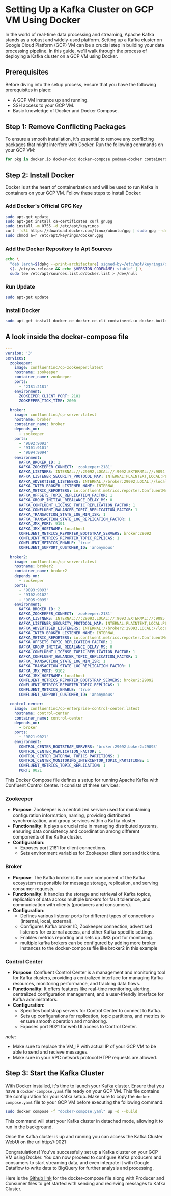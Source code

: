 # Setting Up a Kafka Cluster on GCP VM Using Docker

In the world of real-time data processing and streaming, Apache Kafka stands as a robust and widely-used platform. Setting up a Kafka cluster on Google Cloud Platform (GCP) VM can be a crucial step in building your data processing pipeline. In this guide, we'll walk through the process of deploying a Kafka cluster on a GCP VM using Docker.

## Prerequisites

Before diving into the setup process, ensure that you have the following prerequisites in place:

- A GCP VM instance up and running.
- SSH access to your GCP VM.
- Basic knowledge of Docker and Docker Compose.

## Step 1: Remove Conflicting Packages

To ensure a smooth installation, it's essential to remove any conflicting packages that might interfere with Docker. Run the following commands on your GCP VM:

```bash
for pkg in docker.io docker-doc docker-compose podman-docker containerd runc; do sudo apt-get remove $pkg; done
```

## Step 2: Install Docker

Docker is at the heart of containerization and will be used to run Kafka in containers on your GCP VM. Follow these steps to install Docker:

### Add Docker's Official GPG Key

```bash
sudo apt-get update
sudo apt-get install ca-certificates curl gnupg
sudo install -m 0755 -d /etc/apt/keyrings
curl -fsSL https://download.docker.com/linux/ubuntu/gpg | sudo gpg --dearmor -o /etc/apt/keyrings/docker.gpg
sudo chmod a+r /etc/apt/keyrings/docker.gpg
```

### Add the Docker Repository to Apt Sources

```bash
echo \
  "deb [arch=$(dpkg --print-architecture) signed-by=/etc/apt/keyrings/docker.gpg] https://download.docker.com/linux/ubuntu \
  $(. /etc/os-release && echo $VERSION_CODENAME) stable" | \
  sudo tee /etc/apt/sources.list.d/docker.list > /dev/null
```

### Run Update

```bash
sudo apt-get update
```

### Install Docker

```bash
sudo apt-get install docker-ce docker-ce-cli containerd.io docker-buildx-plugin docker-compose-plugin
```

## A look inside the docker-compose file

```yml
---
version: '3'
services:
  zookeeper:
    image: confluentinc/cp-zookeeper:latest
    hostname: zookeeper
    container_name: zookeeper
    ports:
      - "2181:2181"
    environment:
      ZOOKEEPER_CLIENT_PORT: 2181
      ZOOKEEPER_TICK_TIME: 2000

  broker:
    image: confluentinc/cp-server:latest
    hostname: broker
    container_name: broker
    depends_on:
      - zookeeper
    ports:
      - "9092:9092"
      - "9101:9101"
      - "9094:9094"
    environment:
      KAFKA_BROKER_ID: 1
      KAFKA_ZOOKEEPER_CONNECT: 'zookeeper:2181'
      KAFKA_LISTNERS: INTERNAL://:29092,LOCAL://:9092,EXTERNAL://:9094
      KAFKA_LISTENER_SECURITY_PROTOCOL_MAP: INTERNAL:PLAINTEXT,LOCAL:PLAINTEXT,EXTERNAL:PLAINTEXT
      KAFKA_ADVERTISED_LISTENERS: INTERNAL://broker:29092,LOCAL://localhost:9092,EXTERNAL://VM_IP:9094
      KAFKA_INTER_BROKER_LISTENER_NAME: INTERNAL
      KAFKA_METRIC_REPORTERS: io.confluent.metrics.reporter.ConfluentMetricsReporter
      KAFKA_OFFSETS_TOPIC_REPLICATION_FACTOR: 1
      KAFKA_GROUP_INITIAL_REBALANCE_DELAY_MS: 0
      KAFKA_CONFLUENT_LICENSE_TOPIC_REPLICATION_FACTOR: 1
      KAFKA_CONFLUENT_BALANCER_TOPIC_REPLICATION_FACTOR: 1
      KAFKA_TRANSACTION_STATE_LOG_MIN_ISR: 1
      KAFKA_TRANSACTION_STATE_LOG_REPLICATION_FACTOR: 1
      KAFKA_JMX_PORT: 9101
      KAFKA_JMX_HOSTNAME: localhost
      CONFLUENT_METRICS_REPORTER_BOOTSTRAP_SERVERS: broker:29092
      CONFLUENT_METRICS_REPORTER_TOPIC_REPLICAS: 1
      CONFLUENT_METRICS_ENABLE: 'true'
      CONFLUENT_SUPPORT_CUSTOMER_ID: 'anonymous'

  broker2:
    image: confluentinc/cp-server:latest
    hostname: broker2
    container_name: broker2
    depends_on:
      - zookeeper
    ports:
      - "9093:9093"
      - "9102:9102"
      - "9095:9095"
    environment:
      KAFKA_BROKER_ID: 2
      KAFKA_ZOOKEEPER_CONNECT: 'zookeeper:2181'
      KAFKA_LISTNERS: INTERNAL://:29093,LOCAL://:9093,EXTERNAL://:9095
      KAFKA_LISTENER_SECURITY_PROTOCOL_MAP: INTERNAL:PLAINTEXT,LOCAL:PLAINTEXT,EXTERNAL:PLAINTEXT
      KAFKA_ADVERTISED_LISTENERS: INTERNAL://broker2:29093,LOCAL://localhost:9093,EXTERNAL://VM_IP:9095
      KAFKA_INTER_BROKER_LISTENER_NAME: INTERNAL
      KAFKA_METRIC_REPORTERS: io.confluent.metrics.reporter.ConfluentMetricsReporter
      KAFKA_OFFSETS_TOPIC_REPLICATION_FACTOR: 1
      KAFKA_GROUP_INITIAL_REBALANCE_DELAY_MS: 0
      KAFKA_CONFLUENT_LICENSE_TOPIC_REPLICATION_FACTOR: 1
      KAFKA_CONFLUENT_BALANCER_TOPIC_REPLICATION_FACTOR: 1
      KAFKA_TRANSACTION_STATE_LOG_MIN_ISR: 1
      KAFKA_TRANSACTION_STATE_LOG_REPLICATION_FACTOR: 1
      KAFKA_JMX_PORT: 9102
      KAFKA_JMX_HOSTNAME: localhost
      CONFLUENT_METRICS_REPORTER_BOOTSTRAP_SERVERS: broker2:29092
      CONFLUENT_METRICS_REPORTER_TOPIC_REPLICAS: 1
      CONFLUENT_METRICS_ENABLE: 'true'
      CONFLUENT_SUPPORT_CUSTOMER_ID: 'anonymous'

  control-center:
    image: confluentinc/cp-enterprise-control-center:latest
    hostname: control-center
    container_name: control-center
    depends_on:
      - broker
    ports:
      - "9021:9021"
    environment:
      CONTROL_CENTER_BOOTSTRAP_SERVERS: 'broker:29092,boker2:29093'
      CONTROL_CENTER_REPLICATION_FACTOR: 1
      CONTROL_CENTER_INTERNAL_TOPICS_PARTITIONS: 1
      CONTROL_CENTER_MONITORING_INTERCEPTOR_TOPIC_PARTITIONS: 1
      CONFLUENT_METRICS_TOPIC_REPLICATION: 1
      PORT: 9021

```

This Docker Compose file defines a setup for running Apache Kafka with Confluent Control Center. It consists of three services:

### Zookeeper

- **Purpose**: Zookeeper is a centralized service used for maintaining configuration information, naming, providing distributed synchronization, and group services within a Kafka cluster.
- **Functionality**: It plays a crucial role in managing distributed systems, ensuring data consistency and coordination among different components of the Kafka cluster.
- **Configuration**: 
  - Exposes port 2181 for client connections.
  - Sets environment variables for Zookeeper client port and tick time.

### Broker

- **Purpose**: The Kafka broker is the core component of the Kafka ecosystem responsible for message storage, replication, and serving consumer requests.
- **Functionality**: It handles the storage and retrieval of Kafka topics, replication of data across multiple brokers for fault tolerance, and communication with clients (producers and consumers).
- **Configuration**: 
  - Defines various listener ports for different types of connections (internal, local, external).
  - Configures Kafka broker ID, Zookeeper connection, advertised listeners for external access, and other Kafka-specific settings.
  - Enables metrics reporting and sets up JMX port for monitoring.
  - multiple kafka brokers can be configured by adding more broker instances to the docker-compose file like broker2 in this example

### Control Center

- **Purpose**: Confluent Control Center is a management and monitoring tool for Kafka clusters, providing a centralized interface for managing Kafka resources, monitoring performance, and tracking data flows.
- **Functionality**: It offers features like real-time monitoring, alerting, centralized configuration management, and a user-friendly interface for Kafka administrators.
- **Configuration**: 
  - Specifies bootstrap servers for Control Center to connect to Kafka.
  - Sets up configurations for replication, topic partitions, and metrics to ensure smooth operation and monitoring.
  - Exposes port 9021 for web UI access to Control Center.

*note*: 
- Make sure to replace the VM_IP with actual IP of your GCP VM to be able to send and recieve messages.
- Make sure in your VPC network protocol HTPP requests are allowed.


## Step 3: Start the Kafka Cluster

With Docker installed, it's time to launch your Kafka cluster. Ensure that you have a `docker-compose.yaml` file ready on your GCP VM. This file contains the configuration for your Kafka setup. Make sure to copy the `docker-compose.yaml` file to your GCP VM before executing the following command:

```bash
sudo docker compose -f "docker-compose.yaml" up -d --build
```

This command will start your Kafka cluster in detached mode, allowing it to run in the background.

Once the Kafka cluster is up and running you can access the Kafka Cluster WebUi on the url http://<vm public ip>:9021

Congratulations! You've successfully set up a Kafka cluster on your GCP VM using Docker. You can now proceed to configure Kafka producers and consumers to start streaming data, and even integrate it with Google Dataflow to write data to BigQuery for further analysis and processing.

Here is the [Github link](https:github.com/rahul81) for the docker-compose file along with Producer and Consumer files to get started with sending and recieving messages to Kafka Cluster.


